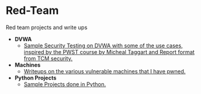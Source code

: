# Red-Team
Red team projects and write ups

- <b>DVWA</b>
    - [Sample Security Testing on DVWA with some of the use cases, inspired by the PWST course by Micheal Taggart and Report format from TCM security.](https://github.com/kairos-diem/Red-Team/tree/main/DVWA)
- <b>Machines</b>
    - [Writeups on the various vulnerable machines that I have pwned. ](https://github.com/kairos-diem/Red-Team/tree/main/Machines)
- <b>Python Projects</b>
    - [Sample Projects done in Python.](https://github.com/kairos-diem/Red-Team/tree/main/Python_Projects)
